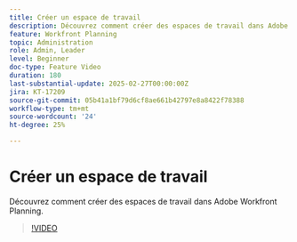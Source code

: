 ```yaml
---
title: Créer un espace de travail
description: Découvrez comment créer des espaces de travail dans Adobe Workfront Planning.
feature: Workfront Planning
topic: Administration
role: Admin, Leader
level: Beginner
doc-type: Feature Video
duration: 180
last-substantial-update: 2025-02-27T00:00:00Z
jira: KT-17209
source-git-commit: 05b41a1bf79d6cf8ae661b42797e8a8422f78388
workflow-type: tm+mt
source-wordcount: '24'
ht-degree: 25%

---
```



# Créer un espace de travail

Découvrez comment créer des espaces de travail dans Adobe Workfront Planning.

>[!VIDEO](https://video.tv.adobe.com/v/3448263/?learn=on&enablevpops&captions=fre_fr)
